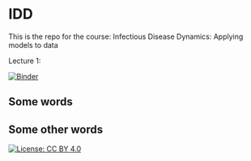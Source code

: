 <!-- Just fill in the brackets -->
# IDD

This is the repo for the course: Infectious Disease Dynamics: Applying models to data

Lecture 1:

[![Binder](https://mybinder.org/badge_logo.svg)](https://mybinder.org/v2/gh/bcreiner/IDD/main?filepath=lecture_1.ipynb)

Some words
----------

Some other words
----------------

[![License: CC BY 4.0](https://licensebuttons.net/l/by/4.0/80x15.png)](http://creativecommons.org/licenses/by/4.0/)
